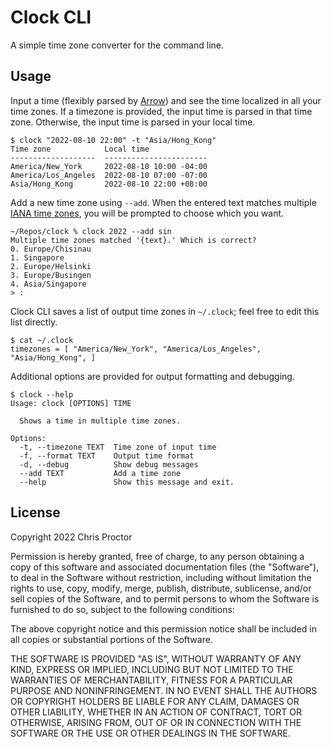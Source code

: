 # Clock CLI

A simple time zone converter for the command line. 

## Usage

Input a time (flexibly parsed by [Arrow](https://arrow.readthedocs.io/en/latest/)) and
see the time localized in all your time zones. If a timezone is provided, the input time
is parsed in that time zone. Otherwise, the input time is parsed in your local time.

```
$ clock "2022-08-10 22:00" -t "Asia/Hong_Kong"
Time zone            Local time
-------------------  -----------------------
America/New_York     2022-08-10 10:00 -04:00
America/Los_Angeles  2022-08-10 07:00 -07:00
Asia/Hong_Kong       2022-08-10 22:00 +08:00
```

Add a new time zone using `--add`. When the entered text matches multiple 
[IANA time zones](https://www.iana.org/time-zones), you will be prompted to choose
which you want. 

```
~/Repos/clock % clock 2022 --add sin
Multiple time zones matched '{text}.' Which is correct?
0. Europe/Chisinau
1. Singapore
2. Europe/Helsinki
3. Europe/Busingen
4. Asia/Singapore
> :
```

Clock CLI saves a list of output time zones in `~/.clock`; feel free to edit this list directly. 

```
$ cat ~/.clock
timezones = [ "America/New_York", "America/Los_Angeles", "Asia/Hong_Kong", ]
```

Additional options are provided for output formatting and debugging. 

```
$ clock --help
Usage: clock [OPTIONS] TIME

  Shows a time in multiple time zones.

Options:
  -t, --timezone TEXT  Time zone of input time
  -f, --format TEXT    Output time format
  -d, --debug          Show debug messages
  --add TEXT           Add a time zone
  --help               Show this message and exit.
```

## License

Copyright 2022 Chris Proctor

Permission is hereby granted, free of charge, to any person obtaining a copy of this software and associated documentation files (the "Software"), to deal in the Software without restriction, including without limitation the rights to use, copy, modify, merge, publish, distribute, sublicense, and/or sell copies of the Software, and to permit persons to whom the Software is furnished to do so, subject to the following conditions:

The above copyright notice and this permission notice shall be included in all copies or substantial portions of the Software.

THE SOFTWARE IS PROVIDED "AS IS", WITHOUT WARRANTY OF ANY KIND, EXPRESS OR IMPLIED, INCLUDING BUT NOT LIMITED TO THE WARRANTIES OF MERCHANTABILITY, FITNESS FOR A PARTICULAR PURPOSE AND NONINFRINGEMENT. IN NO EVENT SHALL THE AUTHORS OR COPYRIGHT HOLDERS BE LIABLE FOR ANY CLAIM, DAMAGES OR OTHER LIABILITY, WHETHER IN AN ACTION OF CONTRACT, TORT OR OTHERWISE, ARISING FROM, OUT OF OR IN CONNECTION WITH THE SOFTWARE OR THE USE OR OTHER DEALINGS IN THE SOFTWARE.
